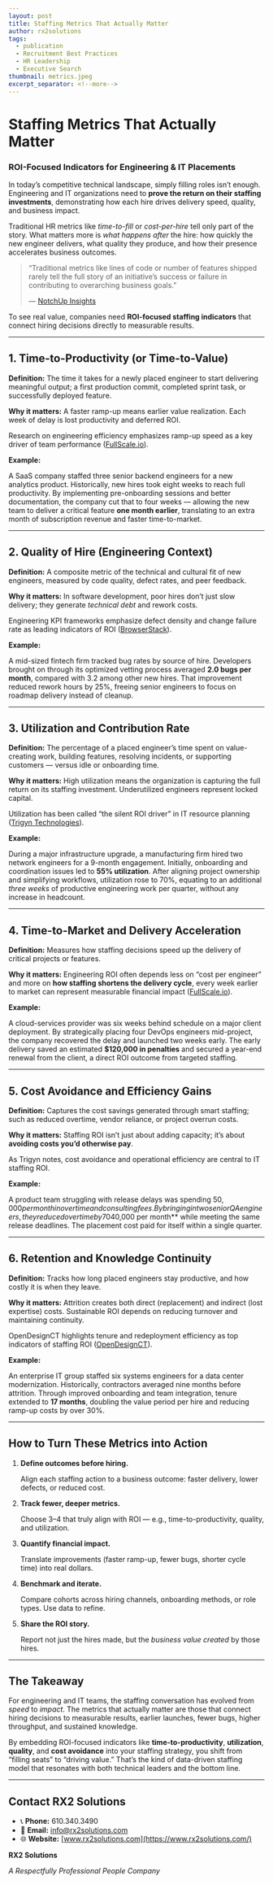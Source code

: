 ```yaml
---
layout: post
title: Staffing Metrics That Actually Matter
author: rx2solutions
tags:
  - publication
  - Recruitment Best Practices
  - HR Leadership
  - Executive Search
thumbnail: metrics.jpeg
excerpt_separator: <!--more-->
---
```


# Staffing Metrics That Actually Matter

### ROI-Focused Indicators for Engineering & IT Placements

In today’s competitive technical landscape, simply filling roles isn’t enough. Engineering and IT organizations need to **prove the return on their staffing investments**, <!--more--> demonstrating how each hire drives delivery speed, quality, and business impact.

Traditional HR metrics like *time-to-fill* or *cost-per-hire* tell only part of the story. What matters more is *what happens after* the hire: how quickly the new engineer delivers, what quality they produce, and how their presence accelerates business outcomes.

> “Traditional metrics like lines of code or number of features shipped rarely tell the full story of an initiative’s success or failure in contributing to overarching business goals.”
> 
> 
> — [NotchUp Insights](https://www.notchup.com/insights/measuring-the-impact-of-engineering-initiatives-with-notchups-data-driven-insights?utm_source=chatgpt.com)
> 

To see real value, companies need **ROI-focused staffing indicators** that connect hiring decisions directly to measurable results.

---

## 1. Time-to-Productivity (or Time-to-Value)

**Definition:** The time it takes for a newly placed engineer to start delivering meaningful output; a first production commit, completed sprint task, or successfully deployed feature.

**Why it matters:** A faster ramp-up means earlier value realization. Each week of delay is lost productivity and deferred ROI.

Research on engineering efficiency emphasizes ramp-up speed as a key driver of team performance ([FullScale.io](https://fullscale.io/blog/measuring-engineering-roi-guide/?utm_source=chatgpt.com)).

**Example:**

A SaaS company staffed three senior backend engineers for a new analytics product. Historically, new hires took eight weeks to reach full productivity. By implementing pre-onboarding sessions and better documentation, the company cut that to four weeks — allowing the new team to deliver a critical feature **one month earlier**, translating to an extra month of subscription revenue and faster time-to-market.

---

## 2. Quality of Hire (Engineering Context)

**Definition:** A composite metric of the technical and cultural fit of new engineers, measured by code quality, defect rates, and peer feedback.

**Why it matters:** In software development, poor hires don’t just slow delivery; they generate *technical debt* and rework costs.

Engineering KPI frameworks emphasize defect density and change failure rate as leading indicators of ROI ([BrowserStack](https://www.browserstack.com/guide/engineering-metrics-examples?utm_source=chatgpt.com)).

**Example:**

A mid-sized fintech firm tracked bug rates by source of hire. Developers brought on through its optimized vetting process averaged **2.0 bugs per month**, compared with 3.2 among other new hires. That improvement reduced rework hours by 25%, freeing senior engineers to focus on roadmap delivery instead of cleanup.

---

## 3. Utilization and Contribution Rate

**Definition:** The percentage of a placed engineer’s time spent on value-creating work, building features, resolving incidents, or supporting customers — versus idle or onboarding time.

**Why it matters:** High utilization means the organization is capturing the full return on its staffing investment. Underutilized engineers represent locked capital.

Utilization has been called “the silent ROI driver” in IT resource planning ([Trigyn Technologies](https://www.trigyn.com/insights/measuring-roi-it-staffing?utm_source=chatgpt.com)).

**Example:**

During a major infrastructure upgrade, a manufacturing firm hired two network engineers for a 9-month engagement. Initially, onboarding and coordination issues led to **55% utilization**. After aligning project ownership and simplifying workflows, utilization rose to 70%, equating to an additional *three weeks* of productive engineering work per quarter, without any increase in headcount.

---

## 4. Time-to-Market and Delivery Acceleration

**Definition:** Measures how staffing decisions speed up the delivery of critical projects or features.

**Why it matters:** Engineering ROI often depends less on “cost per engineer” and more on **how staffing shortens the delivery cycle**, every week earlier to market can represent measurable financial impact ([FullScale.io](https://fullscale.io/blog/measuring-engineering-roi-guide/?utm_source=chatgpt.com)).

**Example:**

A cloud-services provider was six weeks behind schedule on a major client deployment. By strategically placing four DevOps engineers mid-project, the company recovered the delay and launched two weeks early. The early delivery saved an estimated **$120,000 in penalties** and secured a year-end renewal from the client, a direct ROI outcome from targeted staffing.

---

## 5. Cost Avoidance and Efficiency Gains

**Definition:** Captures the cost savings generated through smart staffing; such as reduced overtime, vendor reliance, or project overrun costs.

**Why it matters:** Staffing ROI isn’t just about adding capacity; it’s about **avoiding costs you’d otherwise pay**.

As Trigyn notes, cost avoidance and operational efficiency are central to IT staffing ROI.

**Example:**

A product team struggling with release delays was spending $50,000 per month in overtime and consulting fees. By bringing in two senior QA engineers, they reduced overtime by 70%, saving **$40,000 per month** while meeting the same release deadlines. The placement cost paid for itself within a single quarter.

---

## 6. Retention and Knowledge Continuity

**Definition:** Tracks how long placed engineers stay productive, and how costly it is when they leave.

**Why it matters:** Attrition creates both direct (replacement) and indirect (lost expertise) costs. Sustainable ROI depends on reducing turnover and maintaining continuity.

OpenDesignCT highlights tenure and redeployment efficiency as top indicators of staffing ROI ([OpenDesignCT](https://opendesignct.com/metrics-that-matter-evaluating-the-roi-of-engineering-staffing-firms/?utm_source=chatgpt.com)).

**Example:**

An enterprise IT group staffed six systems engineers for a data center modernization. Historically, contractors averaged nine months before attrition. Through improved onboarding and team integration, tenure extended to **17 months**, doubling the value period per hire and reducing ramp-up costs by over 30%.

---

## How to Turn These Metrics into Action

1. **Define outcomes before hiring.**
    
    Align each staffing action to a business outcome: faster delivery, lower defects, or reduced cost.
    
2. **Track fewer, deeper metrics.**
    
    Choose 3–4 that truly align with ROI — e.g., time-to-productivity, quality, and utilization.
    
3. **Quantify financial impact.**
    
    Translate improvements (faster ramp-up, fewer bugs, shorter cycle time) into real dollars.
    
4. **Benchmark and iterate.**
    
    Compare cohorts across hiring channels, onboarding methods, or role types. Use data to refine.
    
5. **Share the ROI story.**
    
    Report not just the hires made, but the *business value created* by those hires.
    

---

## The Takeaway

For engineering and IT teams, the staffing conversation has evolved from *speed* to *impact*. The metrics that actually matter are those that connect hiring decisions to measurable results, earlier launches, fewer bugs, higher throughput, and sustained knowledge.

By embedding ROI-focused indicators like **time-to-productivity**, **utilization**, **quality**, and **cost avoidance** into your staffing strategy, you shift from “filling seats” to “driving value.” That’s the kind of data-driven staffing model that resonates with both technical leaders and the bottom line.

---

## Contact RX2 Solutions

- 📞 **Phone:** 610.340.3490
- 📧 **Email:** [info@rx2solutions.com](mailto:info@rx2solutions.com)
- 🌐 **Website:** [www.rx2solutions.com](https://www.rx2solutions.com/)

**RX2 Solutions**

*A Respectfully Professional People Company*
